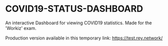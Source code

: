 # COVID19-STATUS-DASHBOARD
An interactive Dashboard for viewing COVID19 statistics. Made for the 'Workiz' exam.

Production version available in this temporary link:
https://test.rey.network/